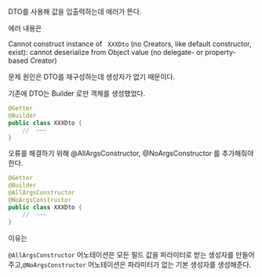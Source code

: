DTO를 사용해 값을 입출력하는데 에러가 뜬다.



에러 내용은

Cannot construct instance of ` XXXDto` (no Creators, like default constructor, exist): cannot deserialize from Object value (no delegate- or property-based Creator)



문제 원인은 DTO를 재구성하는데 생성자가 없기 때문이다.



기존에 DTO는 Builder 로만 객체를 생성했었다.

```java
@Getter
@Builder
public class XXXDto {
	//	~~~
}
```



오류를 해결하기 위해 @AllArgsConstructor, @NoArgsConstructor 를 추가해줘야한다.

```java
@Getter
@Builder
@AllArgsConstructor
@NoArgsConstructor
public class XXXDto {
	//	~~~
}
```

이유는

`@AllArgsConstructor` 어노테이션은 모든 필드 값을 파라미터로 받는 생성자를 만들어주고,`@NoArgsConstructor` 어노테이션은 파라미터가 없는 기본 생성자를 생성해준다.